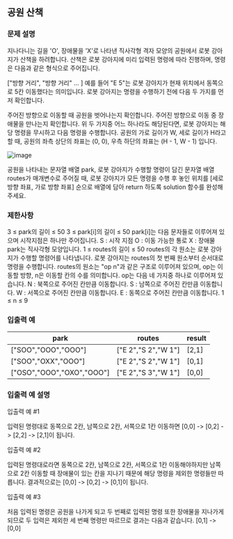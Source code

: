 ## 공원 산책

### 문제 설명
지나다니는 길을 'O', 장애물을 'X'로 나타낸 직사각형 격자 모양의 공원에서 로봇 강아지가 산책을 하려합니다. 산책은 로봇 강아지에 미리 입력된 명령에 따라 진행하며, 명령은 다음과 같은 형식으로 주어집니다.

["방향 거리", "방향 거리" … ]
예를 들어 "E 5"는 로봇 강아지가 현재 위치에서 동쪽으로 5칸 이동했다는 의미입니다. 로봇 강아지는 명령을 수행하기 전에 다음 두 가지를 먼저 확인합니다.

주어진 방향으로 이동할 때 공원을 벗어나는지 확인합니다.
주어진 방향으로 이동 중 장애물을 만나는지 확인합니다.
위 두 가지중 어느 하나라도 해당된다면, 로봇 강아지는 해당 명령을 무시하고 다음 명령을 수행합니다.
공원의 가로 길이가 W, 세로 길이가 H라고 할 때, 공원의 좌측 상단의 좌표는 (0, 0), 우측 하단의 좌표는 (H - 1, W - 1) 입니다.

![image](https://github.com/Padack2/CodingTest/assets/26791213/6feafc5d-4652-4bfc-91c7-55e5dd9015cb)


공원을 나타내는 문자열 배열 park, 로봇 강아지가 수행할 명령이 담긴 문자열 배열 routes가 매개변수로 주어질 때, 로봇 강아지가 모든 명령을 수행 후 놓인 위치를 [세로 방향 좌표, 가로 방향 좌표] 순으로 배열에 담아 return 하도록 solution 함수를 완성해주세요.

### 제한사항
3 ≤ park의 길이 ≤ 50
3 ≤ park[i]의 길이 ≤ 50
park[i]는 다음 문자들로 이루어져 있으며 시작지점은 하나만 주어집니다.
S : 시작 지점
O : 이동 가능한 통로
X : 장애물
park는 직사각형 모양입니다.
1 ≤ routes의 길이 ≤ 50
routes의 각 원소는 로봇 강아지가 수행할 명령어를 나타냅니다.
로봇 강아지는 routes의 첫 번째 원소부터 순서대로 명령을 수행합니다.
routes의 원소는 "op n"과 같은 구조로 이루어져 있으며, op는 이동할 방향, n은 이동할 칸의 수를 의미합니다.
op는 다음 네 가지중 하나로 이루어져 있습니다.
N : 북쪽으로 주어진 칸만큼 이동합니다.
S : 남쪽으로 주어진 칸만큼 이동합니다.
W : 서쪽으로 주어진 칸만큼 이동합니다.
E : 동쪽으로 주어진 칸만큼 이동합니다.
1 ≤ n ≤ 9

### 입출력 예
park|routes|result
---|---|---
["SOO","OOO","OOO"]|["E 2","S 2","W 1"]|[2,1]
["SOO","OXX","OOO"]|["E 2","S 2","W 1"]|[0,1]
["OSO","OOO","OXO","OOO"]|["E 2","S 3","W 1"]|[0,0]

### 입출력 예 설명
입출력 예 #1

입력된 명령대로 동쪽으로 2칸, 남쪽으로 2칸, 서쪽으로 1칸 이동하면 [0,0] -> [0,2] -> [2,2] -> [2,1]이 됩니다.

입출력 예 #2

입력된 명령대로라면 동쪽으로 2칸, 남쪽으로 2칸, 서쪽으로 1칸 이동해야하지만 남쪽으로 2칸 이동할 때 장애물이 있는 칸을 지나기 때문에 해당 명령을 제외한 명령들만 따릅니다. 결과적으로는 [0,0] -> [0,2] -> [0,1]이 됩니다.

입출력 예 #3

처음 입력된 명령은 공원을 나가게 되고 두 번째로 입력된 명령 또한 장애물을 지나가게 되므로 두 입력은 제외한 세 번째 명령만 따르므로 결과는 다음과 같습니다. [0,1] -> [0,0]
